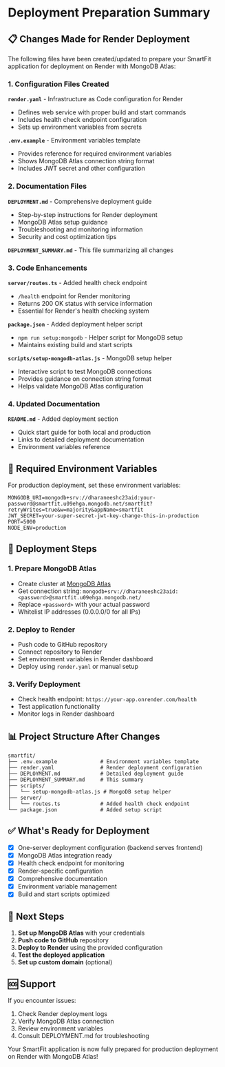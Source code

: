 # Deployment Preparation Summary

## 📋 Changes Made for Render Deployment

The following files have been created/updated to prepare your SmartFit application for deployment on Render with MongoDB Atlas:

### 1. Configuration Files Created

**`render.yaml`** - Infrastructure as Code configuration for Render
- Defines web service with proper build and start commands
- Includes health check endpoint configuration
- Sets up environment variables from secrets

**`.env.example`** - Environment variables template
- Provides reference for required environment variables
- Shows MongoDB Atlas connection string format
- Includes JWT secret and other configuration

### 2. Documentation Files

**`DEPLOYMENT.md`** - Comprehensive deployment guide
- Step-by-step instructions for Render deployment
- MongoDB Atlas setup guidance
- Troubleshooting and monitoring information
- Security and cost optimization tips

**`DEPLOYMENT_SUMMARY.md`** - This file summarizing all changes

### 3. Code Enhancements

**`server/routes.ts`** - Added health check endpoint
- `/health` endpoint for Render monitoring
- Returns 200 OK status with service information
- Essential for Render's health checking system

**`package.json`** - Added deployment helper script
- `npm run setup:mongodb` - Helper script for MongoDB setup
- Maintains existing build and start scripts

**`scripts/setup-mongodb-atlas.js`** - MongoDB setup helper
- Interactive script to test MongoDB connections
- Provides guidance on connection string format
- Helps validate MongoDB Atlas configuration

### 4. Updated Documentation

**`README.md`** - Added deployment section
- Quick start guide for both local and production
- Links to detailed deployment documentation
- Environment variables reference

## 🔧 Required Environment Variables

For production deployment, set these environment variables:

```env
MONGODB_URI=mongodb+srv://dharaneeshc23aid:your-password@smartfit.u09ehga.mongodb.net/smartfit?retryWrites=true&w=majority&appName=smartfit
JWT_SECRET=your-super-secret-jwt-key-change-this-in-production
PORT=5000
NODE_ENV=production
```

## 🚀 Deployment Steps

### 1. Prepare MongoDB Atlas
- Create cluster at [MongoDB Atlas](https://www.mongodb.com/cloud/atlas)
- Get connection string: `mongodb+srv://dharaneeshc23aid:<password>@smartfit.u09ehga.mongodb.net/`
- Replace `<password>` with your actual password
- Whitelist IP addresses (0.0.0.0/0 for all IPs)

### 2. Deploy to Render
- Push code to GitHub repository
- Connect repository to Render
- Set environment variables in Render dashboard
- Deploy using `render.yaml` or manual setup

### 3. Verify Deployment
- Check health endpoint: `https://your-app.onrender.com/health`
- Test application functionality
- Monitor logs in Render dashboard

## 📊 Project Structure After Changes

```
smartfit/
├── .env.example              # Environment variables template
├── render.yaml               # Render deployment configuration
├── DEPLOYMENT.md             # Detailed deployment guide
├── DEPLOYMENT_SUMMARY.md     # This summary
├── scripts/
│   └── setup-mongodb-atlas.js # MongoDB setup helper
├── server/
│   └── routes.ts             # Added health check endpoint
└── package.json              # Added setup script
```

## ✅ What's Ready for Deployment

- [x] One-server deployment configuration (backend serves frontend)
- [x] MongoDB Atlas integration ready
- [x] Health check endpoint for monitoring
- [x] Render-specific configuration
- [x] Comprehensive documentation
- [x] Environment variable management
- [x] Build and start scripts optimized

## 🎯 Next Steps

1. **Set up MongoDB Atlas** with your credentials
2. **Push code to GitHub** repository
3. **Deploy to Render** using the provided configuration
4. **Test the deployed application**
5. **Set up custom domain** (optional)

## 🆘 Support

If you encounter issues:
1. Check Render deployment logs
2. Verify MongoDB Atlas connection
3. Review environment variables
4. Consult DEPLOYMENT.md for troubleshooting

Your SmartFit application is now fully prepared for production deployment on Render with MongoDB Atlas!
